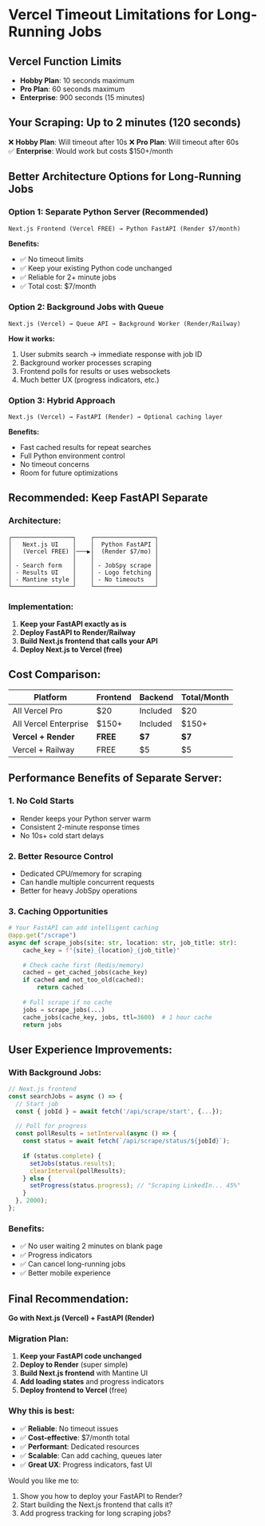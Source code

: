 # Vercel Timeout Limitations for Long-Running Jobs

## Vercel Function Limits
- **Hobby Plan**: 10 seconds maximum
- **Pro Plan**: 60 seconds maximum  
- **Enterprise**: 900 seconds (15 minutes)

## Your Scraping: Up to 2 minutes (120 seconds)
❌ **Hobby Plan**: Will timeout after 10s
❌ **Pro Plan**: Will timeout after 60s  
✅ **Enterprise**: Would work but costs $150+/month

## Better Architecture Options for Long-Running Jobs

### Option 1: Separate Python Server (Recommended)
```
Next.js Frontend (Vercel FREE) → Python FastAPI (Render $7/month)
```

**Benefits:**
- ✅ No timeout limits
- ✅ Keep your existing Python code unchanged
- ✅ Reliable for 2+ minute jobs
- ✅ Total cost: $7/month

### Option 2: Background Jobs with Queue
```
Next.js (Vercel) → Queue API → Background Worker (Render/Railway)
```

**How it works:**
1. User submits search → immediate response with job ID
2. Background worker processes scraping
3. Frontend polls for results or uses websockets
4. Much better UX (progress indicators, etc.)

### Option 3: Hybrid Approach
```
Next.js (Vercel) → FastAPI (Render) → Optional caching layer
```

**Benefits:**
- Fast cached results for repeat searches
- Full Python environment control
- No timeout concerns
- Room for future optimizations

## Recommended: Keep FastAPI Separate

### Architecture:
```
┌─────────────────┐    ┌─────────────────┐
│   Next.js UI    │    │  Python FastAPI │
│   (Vercel FREE) │───▶│  (Render $7/mo) │
│                 │    │                 │
│ - Search form   │    │ - JobSpy scrape │
│ - Results UI    │    │ - Logo fetching │
│ - Mantine style │    │ - No timeouts   │
└─────────────────┘    └─────────────────┘
```

### Implementation:
1. **Keep your FastAPI exactly as is**
2. **Deploy FastAPI to Render/Railway**
3. **Build Next.js frontend that calls your API**
4. **Deploy Next.js to Vercel (free)**

## Cost Comparison:

| Platform | Frontend | Backend | Total/Month |
|----------|----------|---------|-------------|
| All Vercel Pro | $20 | Included | $20 |
| All Vercel Enterprise | $150+ | Included | $150+ |
| **Vercel + Render** | **FREE** | **$7** | **$7** |
| Vercel + Railway | FREE | $5 | $5 |

## Performance Benefits of Separate Server:

### 1. No Cold Starts
- Render keeps your Python server warm
- Consistent 2-minute response times
- No 10s+ cold start delays

### 2. Better Resource Control
- Dedicated CPU/memory for scraping
- Can handle multiple concurrent requests
- Better for heavy JobSpy operations

### 3. Caching Opportunities
```python
# Your FastAPI can add intelligent caching
@app.get("/scrape")
async def scrape_jobs(site: str, location: str, job_title: str):
    cache_key = f"{site}_{location}_{job_title}"
    
    # Check cache first (Redis/memory)
    cached = get_cached_jobs(cache_key)
    if cached and not_too_old(cached):
        return cached
    
    # Full scrape if no cache
    jobs = scrape_jobs(...)
    cache_jobs(cache_key, jobs, ttl=3600)  # 1 hour cache
    return jobs
```

## User Experience Improvements:

### With Background Jobs:
```javascript
// Next.js frontend
const searchJobs = async () => {
  // Start job
  const { jobId } = await fetch('/api/scrape/start', {...});
  
  // Poll for progress
  const pollResults = setInterval(async () => {
    const status = await fetch(`/api/scrape/status/${jobId}`);
    
    if (status.complete) {
      setJobs(status.results);
      clearInterval(pollResults);
    } else {
      setProgress(status.progress); // "Scraping LinkedIn... 45%"
    }
  }, 2000);
};
```

### Benefits:
- ✅ No user waiting 2 minutes on blank page
- ✅ Progress indicators
- ✅ Can cancel long-running jobs
- ✅ Better mobile experience

## Final Recommendation:

**Go with Next.js (Vercel) + FastAPI (Render)**

### Migration Plan:
1. **Keep your FastAPI code unchanged**
2. **Deploy to Render** (super simple)
3. **Build Next.js frontend** with Mantine UI
4. **Add loading states** and progress indicators
5. **Deploy frontend to Vercel** (free)

### Why this is best:
- ✅ **Reliable**: No timeout issues
- ✅ **Cost-effective**: $7/month total
- ✅ **Performant**: Dedicated resources
- ✅ **Scalable**: Can add caching, queues later
- ✅ **Great UX**: Progress indicators, fast UI

Would you like me to:
1. Show you how to deploy your FastAPI to Render?
2. Start building the Next.js frontend that calls it?
3. Add progress tracking for long scraping jobs?
